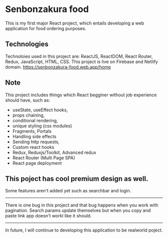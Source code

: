 # Senbonzakura food

This is my first major React project, which entails developing a web application for food ordering purposes. <br>

## Technologies

Technoloies used in this project are: ReactJS, ReactDOM, React Router, Redux, JavaScript, HTML, CSS. This project is live on Firebase and Netlify domain.
https://senbonzakura-food.web.app/home

## Note

This project includes things which React begginer without job experience should have, such as:
- useState, useEffect hooks,
- props chaining,
- conditional rendering, 
- unique styling (css modules)
- Fragments, Portals
- Handling side effects
- Sending http requests,
- Custom react hooks
- Redux, Reduxjs/Toolkit, Advanced redux
- React Router (Multi Page SPA)
- React page deployment

This poject has cool premium design as well.
---

Some features aren't added yet such as searchbar and login. 

---

There is one bug in this project and that bug happens when you work with pagination. Search params update themselves but when you copy and paste link app doesn't workl like it should.

---

In future, I will continue to developing this application to be realworld poject.
